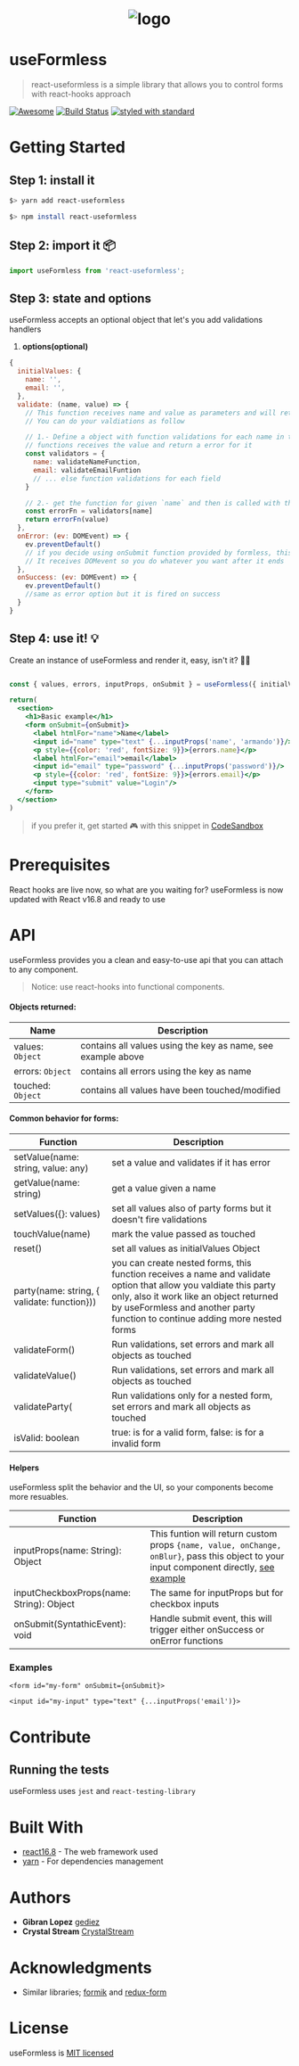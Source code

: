 <h1 align="center">
  <img src="/example/public/logo-useformless.png" alt="logo" />
</h1>

# useFormless

> react-useformless is a simple library that allows you to control forms with react-hooks approach

[![Awesome](https://awesome.re/badge.svg)](https://github.com/rehooks/awesome-react-hooks)
[![Build Status](https://travis-ci.org/GeDiez/react-use-formless.svg?branch=master)](https://travis-ci.org/GeDiez/react-use-formless)
[![styled with standard](https://img.shields.io/badge/styled_with-standard-ff69b4.svg)](https://github.com/standard/standard)

# Getting Started

## Step 1: install it

```bash
$> yarn add react-useformless

$> npm install react-useformless
```

## Step 2: import it 📦

```js
import useFormless from 'react-useformless';
```

## Step 3: state and options

useFormless accepts an optional object that let's you add validations handlers

1. **options(optional)**
```js
{
  initialValues: {
    name: '',
    email: '',
  },
  validate: (name, value) => {
    // This function receives name and value as parameters and will return a string given name
    // You can do your valdiations as follow

    // 1.- Define a object with function validations for each name in the form
    // functions receives the value and return a error for it
    const validators = {
      name: validateNameFunction,
      email: validateEmailFuntion
      // ... else function validations for each field
    }

    // 2.- get the function for given `name` and then is called with tha value
    const errorFn = validators[name]
    return errorFn(value)
  },
  onError: (ev: DOMEvent) => {
    ev.preventDefault()
    // if you decide using onSubmit function provided by formless, this function is fired after submit error
    // It receives DOMevent so you do whatever you want after it ends
  },
  onSuccess: (ev: DOMEvent) => {
    ev.preventDefault()
    //same as error option but it is fired on success
  }
}
```
## Step 4: use it! 💡

Create an instance of useFormless and render it, easy, isn't it? 💃🏻

```jsx

const { values, errors, inputProps, onSubmit } = useFormless({ initialValues }, { validate, onSuccess, onError });

return(
  <section>
    <h1>Basic example</h1>
    <form onSubmit={onSubmit}>
      <label htmlFor="name">Name</label>
      <input id="name" type="text" {...inputProps('name', 'armando')}/>
      <p style={{color: 'red', fontSize: 9}}>{errors.name}</p>
      <label htmlFor="email">email</label>
      <input id="email" type="password" {...inputProps('password')}/>
      <p style={{color: 'red', fontSize: 9}}>{errors.email}</p>
      <input type="submit" value="Login"/>
    </form>
  </section>
)
```

> if you prefer it, get started 🎮 with this snippet in [CodeSandbox](https://codesandbox.io/s/m7z683235j)

# Prerequisites

React hooks are live now, so what are you waiting for?
useFormless is now updated with React v16.8 and ready to use

# API

useFormless provides you a clean and easy-to-use api that you can attach to any component.

>Notice: use react-hooks into functional components.

#### Objects returned:

| Name              | Description                                                           |
| ----------------- | --------------------------------------------------------------------- |
| values: `Object`  | contains all values using the key as name, see example above          |
| errors: `Object`  | contains all errors using the key as name                             |
| touched: `Object` | contains all values have been touched/modified                        |

#### Common behavior for forms:

| Function                                  | Description                                                 |
| ----------------------------------------- | ----------------------------------------------------------- |
| setValue(name: string, value: any) | set a value and validates if it has error                   |
| getValue(name: string)             | get a value given a name                                    |
| setValues({}: values)               | set all values also of party forms but it doesn't fire validations|
| touchValue(name)                    | mark the value passed as touched                            |
| reset()                             | set all values as initialValues Object                      |
| party(name: string, { validate: function}))                             | you can create nested forms, this function receives a name and validate option that allow you valdiate this party only, also it work like an object returned by useFormless and another party function to continue adding more nested forms                     |
| validateForm()                   | Run validations, set errors and mark all objects as touched |
| validateValue()                 | Run validations, set errors and mark all objects as touched |
| validateParty(                  | Run validations only for a nested form, set errors and mark all objects as touched |
| isValid: boolean                          | true: is for a valid form, false: is for a invalid form     |


#### Helpers

useFormless split the behavior and the UI, so your components become more resuables.

| Function                         | Description |
| -------------------------------- | ----------- |
| inputProps(name: String): Object | This funtion will return custom props `{name, value, onChange, onBlur}`, pass this object to your input component directly, [see example](#Examples) |
| inputCheckboxProps(name: String): Object | The same for inputProps but for checkbox inputs|
| onSubmit(SyntathicEvent): void  | Handle submit event, this will trigger either onSuccess or onError functions|

### Examples

```<form id="my-form" onSubmit={onSubmit}>```

```<input id="my-input" type="text" {...inputProps('email')}>```

# Contribute

## Running the tests

useFormless uses `jest` and `react-testing-library`

# Built With

* [react16.8](https://reactjs.org/docs/hooks-intro.html) - The web framework used
* [yarn](https://yarnpkg.com/en/) - For dependencies management

# Authors

* **Gibran Lopez** [gediez](https://github.com/GeDiez)
* **Crystal Stream** [CrystalStream](https://github.com/CrystalStream)

# Acknowledgments

* Similar libraries; [formik](https://jaredpalmer.com/formik/) and [redux-form](https://redux-form.com/8.1.0/)

# License

useFormless is [MIT licensed](https://github.com/facebook/react/blob/master/LICENSE)
